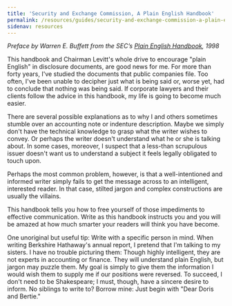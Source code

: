 ```yaml
---
title: 'Security and Exchange Commission, A Plain English Handbook'
permalink: /resources/guides/security-and-exchange-commission-a-plain-english-handbook/
sidenav: resources
---
```


_Preface by Warren E. Buffett from the SEC’s [Plain English Handbook](https://www.sec.gov/pdf/handbook.pdf), 1998_

This handbook and Chairman Levitt's whole drive to encourage "plain English" in disclosure documents, are good news for me. For more than forty years, I've studied the documents that public companies file. Too often, I've been unable to decipher just what is being said or, worse yet, had to conclude that nothing was being said. If corporate lawyers and their clients follow the advice in this handbook, my life is going to become much easier.

There are several possible explanations as to why I and others sometimes stumble over an accounting note or indenture description. Maybe we simply don't have the technical knowledge to grasp what the writer wishes to convey. Or perhaps the writer doesn't understand what he or she is talking about. In some cases, moreover, I suspect that a less-than scrupulous issuer doesn't want us to understand a subject it feels legally obligated to touch upon.

Perhaps the most common problem, however, is that a well-intentioned and informed writer simply fails to get the message across to an intelligent, interested reader. In that case, stilted jargon and complex constructions are usually the villains.

This handbook tells you how to free yourself of those impediments to effective communication. Write as this handbook instructs you and you will be amazed at how much smarter your readers will think you have become.

One unoriginal but useful tip: Write with a specific person in mind. When writing Berkshire Hathaway's annual report, I pretend that I'm talking to my sisters. I have no trouble picturing them: Though highly intelligent, they are not experts in accounting or finance. They will understand plain English, but jargon may puzzle them. My goal is simply to give them the information I would wish them to supply me if our positions were reversed. To succeed, I don't need to be Shakespeare; I must, though, have a sincere desire to inform. No siblings to write to? Borrow mine: Just begin with "Dear Doris and Bertie."
